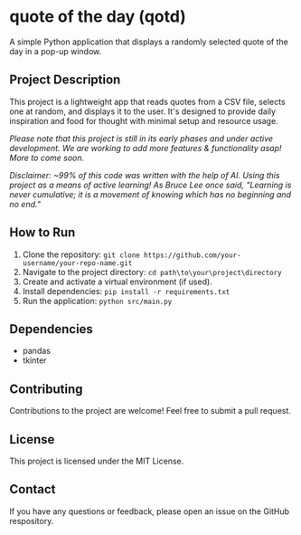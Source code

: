 # quote of the day (qotd)
A simple Python application that displays a randomly selected quote of the day in a pop-up window. 

## Project Description
This project is a lightweight app that reads quotes from a CSV file, selects one at random, and displays it to the user. It's designed to provide daily inspiration and food for thought with minimal setup and resource usage. 

*Please note that this project is still in its early phases and under active development. We are working to add more features & functionality asap! More to come soon.*

*Disclaimer: ~99% of this code was written with the help of AI. Using this project as a means of active learning! As Bruce Lee once said, "Learning is never cumulative; it is a movement of knowing which has no beginning and no end."*

## How to Run
1. Clone the repository: `git clone https://github.com/your-username/your-repo-name.git`
2. Navigate to the project directory: `cd path\to\your\project\directory`
3. Create and activate a virtual environment (if used).
4. Install dependencies: `pip install -r requirements.txt`
5. Run the application: `python src/main.py`

## Dependencies
- pandas
- tkinter

## Contributing
Contributions to the project are welcome! Feel free to submit a pull request.

## License
This project is licensed under the MIT License.

## Contact
If you have any questions or feedback, please open an issue on the GitHub respository.
